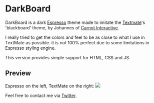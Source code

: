 # DarkBoard

DarkBoard is a dark [Espresso][esp] theme made to imitate the [Textmate][txtm]'s 'blackboard' theme, by Johannes of [Carnot Interactive][carnot].

I really tried to get the colors and feel to be as close to what I use in TextMate as possible. it is not 100% perfect due to some limitations in Espresso styling engine.

This version provides simple support for HTML, CSS and JS. 


## Preview

Espresso on the left, TextMate on the right:
<a href="http://i.imgur.com/ipeJym.png"><img src="http://i.imgur.com/ipeJym.png" /></a>


Feel free to contact me via [Twitter][twitter].


[esp]: http://macrabbit.com/espresso/
[txtm]: http://macromates.com/
[carnot]: http://www.carnotinteractive.com
[twitter]: http://twitter.com/jo_shadow
